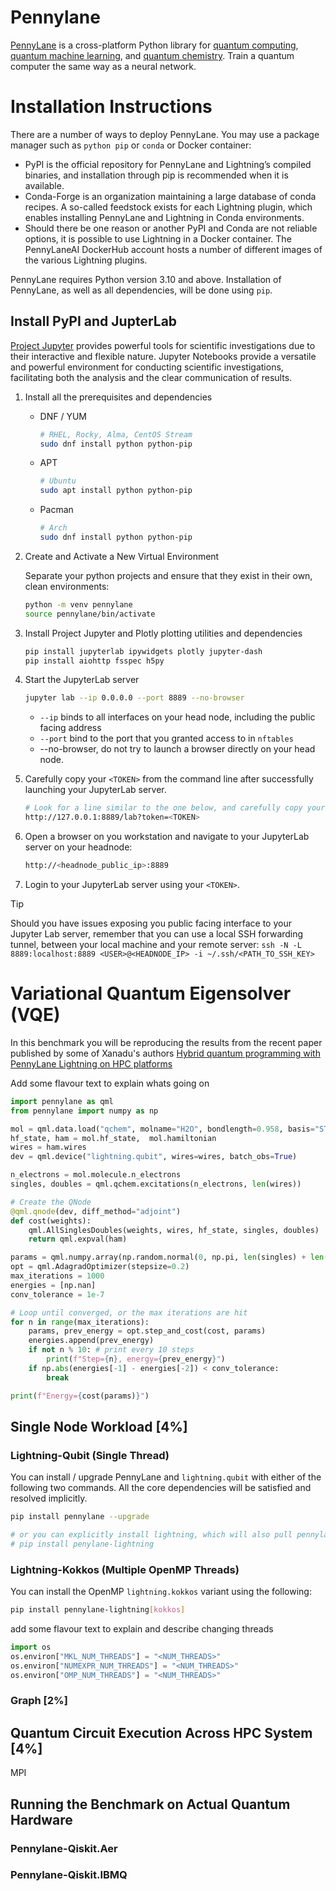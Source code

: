 Pennylane
==========

[PennyLane](https://pennylane.ai/) is a cross-platform Python library for [quantum computing](https://pennylane.ai/qml/quantum-computing/), [quantum machine learning](https://pennylane.ai/qml/quantum-machine-learning/), and [quantum chemistry](https://pennylane.ai/qml/quantum-chemistry/). Train a quantum computer the same way as a neural network.

# Installation Instructions

There are a number of ways to deploy PennyLane. You may use a package manager such as `python pip` or `conda` or Docker container:
* PyPI is the official repository for PennyLane and Lightning’s compiled binaries, and installation through pip is recommended when it is
available.
* Conda-Forge is an organization maintaining a large database of conda recipes. A so-called feedstock exists for each Lightning plugin, which
enables installing PennyLane and Lightning in Conda environments.
* Should there be one reason or another PyPI and Conda are not reliable options, it is possible to use Lightning in a Docker container. The PennyLaneAI
DockerHub account hosts a number of different images of the various Lightning plugins.

PennyLane requires Python version 3.10 and above. Installation of PennyLane, as well as all dependencies, will be done using `pip`.

## Install PyPI and JupterLab

[Project Jupyter](https://jupyter.org/) provides powerful tools for scientific investigations due to their interactive and flexible nature. Jupyter Notebooks provide a versatile and powerful environment for conducting scientific investigations, facilitating both the analysis and the clear communication of results.

1. Install all the prerequisites and dependencies
   * DNF / YUM

     ```bash
     # RHEL, Rocky, Alma, CentOS Stream
     sudo dnf install python python-pip
     ```
   * APT

     ```bash
     # Ubuntu
     sudo apt install python python-pip
     ```
   * Pacman

     ```bash
     # Arch
     sudo dnf install python python-pip
     ```
1. Create and Activate a New Virtual Environment

   Separate your python projects and ensure that they exist in their own, clean environments:
   ```bash
   python -m venv pennylane
   source pennylane/bin/activate
   ```
1. Install Project Jupyter and Plotly plotting utilities and dependencies
   ```bash
   pip install jupyterlab ipywidgets plotly jupyter-dash
   pip install aiohttp fsspec h5py
   ```
1. Start the JupyterLab server
   ```bash
   jupyter lab --ip 0.0.0.0 --port 8889 --no-browser
   ```
   * `--ip` binds to all interfaces on your head node, including the public facing address
   * `--port` bind to the port that you granted access to in `nftables`
   * --no-browser, do not try to launch a browser directly on your head node.
1. Carefully copy your `<TOKEN>` from the command line after successfully launching your JupyterLab server.
   ```bash
   # Look for a line similar to the one below, and carefully copy your <TOKEN>
   http://127.0.0.1:8889/lab?token=<TOKEN>
   ```
1. Open a browser on you workstation and navigate to your JupyterLab server on your headnode:
   ```bash
   http://<headnode_public_ip>:8889
   ```
1. Login to your JupyterLab server using your `<TOKEN>`.

> [!TIP]
> Should you have issues exposing you public facing interface to your Jupyter Lab server, remember that you can use a local SSH forwarding tunnel, between your local machine and your remote server: `ssh -N -L 8889:localhost:8889 <USER>@<HEADNODE_IP> -i ~/.ssh/<PATH_TO_SSH_KEY>`

# Variational Quantum Eigensolver (VQE)

In this benchmark you will be reproducing the results from the recent paper published by some of Xanadu's authors [Hybrid quantum programming with PennyLane Lightning on HPC platforms](https://arxiv.org/abs/2403.02512)

Add some flavour text to explain whats going on

```python
import pennylane as qml
from pennylane import numpy as np

mol = qml.data.load("qchem", molname="H2O", bondlength=0.958, basis="STO-3G")[0]
hf_state, ham = mol.hf_state,  mol.hamiltonian
wires = ham.wires
dev = qml.device("lightning.qubit", wires=wires, batch_obs=True)

n_electrons = mol.molecule.n_electrons
singles, doubles = qml.qchem.excitations(n_electrons, len(wires))

# Create the QNode
@qml.qnode(dev, diff_method="adjoint")
def cost(weights):
    qml.AllSinglesDoubles(weights, wires, hf_state, singles, doubles)
    return qml.expval(ham)

params = qml.numpy.array(np.random.normal(0, np.pi, len(singles) + len(doubles)))
opt = qml.AdagradOptimizer(stepsize=0.2)
max_iterations = 1000
energies = [np.nan]
conv_tolerance = 1e-7

# Loop until converged, or the max iterations are hit
for n in range(max_iterations):
    params, prev_energy = opt.step_and_cost(cost, params)
    energies.append(prev_energy)
    if not n % 10: # print every 10 steps
        print(f"Step={n}, energy={prev_energy}")
    if np.abs(energies[-1] - energies[-2]) < conv_tolerance:
        break

print(f"Energy={cost(params)}")
```

## Single Node Workload [4%]

### Lightning-Qubit (Single Thread)

You can install / upgrade PennyLane and `lightning.qubit` with either of the following two commands. All the core dependencies will be satisfied and resolved implicitly.

```bash
pip install pennylane --upgrade

# or you can explicitly install lightning, which will also pull pennylane dependencies.
# pip install penylane-lightning
```

### Lightning-Kokkos (Multiple OpenMP Threads)

You can install the OpenMP `lightning.kokkos` variant using the following:

```bash
pip install pennylane-lightning[kokkos]
```

add some flavour text to explain and describe changing threads

```python
import os
os.environ["MKL_NUM_THREADS"] = "<NUM_THREADS>"
os.environ["NUMEXPR_NUM_THREADS"] = "<NUM_THREADS>"
os.environ["OMP_NUM_THREADS"] = "<NUM_THREADS>"
```

### Graph [2%]

## Quantum Circuit Execution Across HPC System [4%]

MPI

## Running the Benchmark on Actual Quantum Hardware
### Pennylane-Qiskit.Aer

### Pennylane-Qiskit.IBMQ
